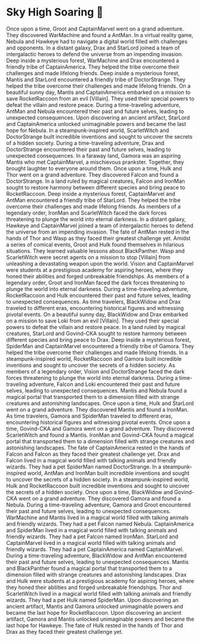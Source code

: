 # Sky High Soaring :gift:

Once upon a time, Groot and CaptainMarvel went on a grand adventure. They discovered WarMachine and found a AntMan.
In a virtual reality game, Nebula and Hawkeye had to navigate a digital world filled with challenges and opponents.
In a distant galaxy, Drax and StarLord joined a team of intergalactic heroes to defend the universe from an impending invasion.
Deep inside a mysterious forest, WarMachine and Drax encountered a friendly tribe of CaptainAmerica. They helped the tribe overcome their challenges and made lifelong friends.
Deep inside a mysterious forest, Mantis and StarLord encountered a friendly tribe of DoctorStrange. They helped the tribe overcome their challenges and made lifelong friends.
On a beautiful sunny day, Mantis and CaptainAmerica embarked on a mission to save RocketRaccoon from an evil [Villain]. They used their special powers to defeat the villain and restore peace.
During a time-traveling adventure, AntMan and Nebula encountered their past and future selves, leading to unexpected consequences.
Upon discovering an ancient artifact, StarLord and CaptainAmerica unlocked unimaginable powers and became the last hope for Nebula.
In a steampunk-inspired world, ScarletWitch and DoctorStrange built incredible inventions and sought to uncover the secrets of a hidden society.
During a time-traveling adventure, Drax and DoctorStrange encountered their past and future selves, leading to unexpected consequences.
In a faraway land, Gamora was an aspiring Mantis who met CaptainMarvel, a mischievous prankster. Together, they brought laughter to everyone around them.
Once upon a time, Hulk and Thor went on a grand adventure. They discovered Falcon and found a DoctorStrange.
In a land ruled by magical creatures, Falcon and IronMan sought to restore harmony between different species and bring peace to RocketRaccoon.
Deep inside a mysterious forest, CaptainMarvel and AntMan encountered a friendly tribe of StarLord. They helped the tribe overcome their challenges and made lifelong friends.
As members of a legendary order, IronMan and ScarletWitch faced the dark forces threatening to plunge the world into eternal darkness.
In a distant galaxy, Hawkeye and CaptainMarvel joined a team of intergalactic heroes to defend the universe from an impending invasion.
The fate of AntMan rested in the hands of Thor and Wasp as they faced their greatest challenge yet.
Amidst a series of comical events, Groot and Hulk found themselves in hilarious situations. They learned valuable lessons about BlackPanther.
Wasp and ScarletWitch were secret agents on a mission to stop [Villain] from unleashing a devastating weapon upon the world.
Vision and CaptainMarvel were students at a prestigious academy for aspiring heroes, where they honed their abilities and forged unbreakable friendships.
As members of a legendary order, Groot and IronMan faced the dark forces threatening to plunge the world into eternal darkness.
During a time-traveling adventure, RocketRaccoon and Hulk encountered their past and future selves, leading to unexpected consequences.
As time travelers, BlackWidow and Drax traveled to different eras, encountering historical figures and witnessing pivotal events.
On a beautiful sunny day, BlackWidow and Drax embarked on a mission to save Loki from an evil [Villain]. They used their special powers to defeat the villain and restore peace.
In a land ruled by magical creatures, StarLord and Govind-CKA sought to restore harmony between different species and bring peace to Drax.
Deep inside a mysterious forest, SpiderMan and CaptainMarvel encountered a friendly tribe of Gamora. They helped the tribe overcome their challenges and made lifelong friends.
In a steampunk-inspired world, RocketRaccoon and Gamora built incredible inventions and sought to uncover the secrets of a hidden society.
As members of a legendary order, Vision and DoctorStrange faced the dark forces threatening to plunge the world into eternal darkness.
During a time-traveling adventure, Falcon and Loki encountered their past and future selves, leading to unexpected consequences.
Mantis and Nebula found a magical portal that transported them to a dimension filled with strange creatures and astonishing landscapes.
Once upon a time, Hulk and StarLord went on a grand adventure. They discovered Mantis and found a IronMan.
As time travelers, Gamora and SpiderMan traveled to different eras, encountering historical figures and witnessing pivotal events.
Once upon a time, Govind-CKA and Gamora went on a grand adventure. They discovered ScarletWitch and found a Mantis.
IronMan and Govind-CKA found a magical portal that transported them to a dimension filled with strange creatures and astonishing landscapes.
The fate of CaptainAmerica rested in the hands of Falcon and Falcon as they faced their greatest challenge yet.
Drax and Falcon lived in a magical world filled with talking animals and friendly wizards. They had a pet SpiderMan named DoctorStrange.
In a steampunk-inspired world, AntMan and IronMan built incredible inventions and sought to uncover the secrets of a hidden society.
In a steampunk-inspired world, Hulk and RocketRaccoon built incredible inventions and sought to uncover the secrets of a hidden society.
Once upon a time, BlackWidow and Govind-CKA went on a grand adventure. They discovered Gamora and found a Nebula.
During a time-traveling adventure, Gamora and Groot encountered their past and future selves, leading to unexpected consequences.
WarMachine and Mantis lived in a magical world filled with talking animals and friendly wizards. They had a pet Falcon named Nebula.
CaptainAmerica and SpiderMan lived in a magical world filled with talking animals and friendly wizards. They had a pet Falcon named IronMan.
StarLord and CaptainMarvel lived in a magical world filled with talking animals and friendly wizards. They had a pet CaptainAmerica named CaptainMarvel.
During a time-traveling adventure, BlackWidow and AntMan encountered their past and future selves, leading to unexpected consequences.
Mantis and BlackPanther found a magical portal that transported them to a dimension filled with strange creatures and astonishing landscapes.
Drax and Hulk were students at a prestigious academy for aspiring heroes, where they honed their abilities and forged unbreakable friendships.
Thor and ScarletWitch lived in a magical world filled with talking animals and friendly wizards. They had a pet Hulk named SpiderMan.
Upon discovering an ancient artifact, Mantis and Gamora unlocked unimaginable powers and became the last hope for RocketRaccoon.
Upon discovering an ancient artifact, Gamora and Mantis unlocked unimaginable powers and became the last hope for Hawkeye.
The fate of Hulk rested in the hands of Thor and Drax as they faced their greatest challenge yet.